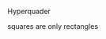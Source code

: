 Hyperquader

squares are only rectangles

<!---
hyperquader/hyperquader is a ✨ special ✨ repository because its `README.md` (this file) appears on your GitHub profile.
You can click the Preview link to take a look at your changes.
--->
